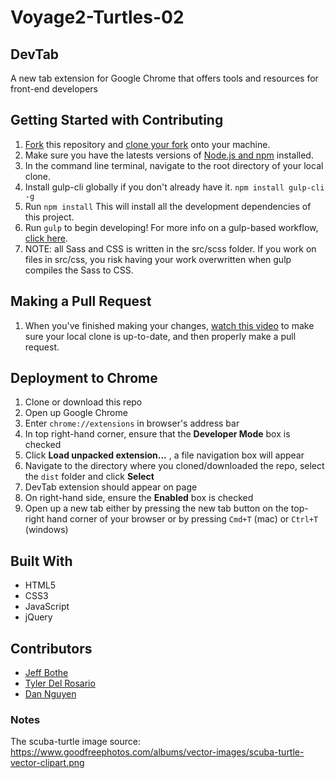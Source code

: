 # Voyage2-Turtles-02

## DevTab
A new tab extension for Google Chrome that offers tools and resources for front-end developers

## Getting Started with Contributing
1. [Fork](https://help.github.com/articles/fork-a-repo/) this repository and [clone your fork](https://help.github.com/articles/cloning-a-repository/) onto your machine.
2. Make sure you have the latests versions of [Node.js and npm](https://nodejs.org/en/) installed.
3. In the command line terminal, navigate to the root directory of your local clone.
4. Install gulp-cli globally if you don't already have it. `npm install gulp-cli -g`
5. Run `npm install` This will install all the development dependencies of this project.
6. Run `gulp` to begin developing! For more info on a gulp-based workflow, [click here](https://gulpjs.com/).
7. NOTE: all Sass and CSS is written in the src/scss folder. If you work on files in src/css, you risk having your work overwritten when gulp compiles the Sass to CSS.

## Making a Pull Request
1. When you've finished making your changes, [watch this video](https://www.youtube.com/watch?v=mENDYhfxH-o) to make sure your local clone is up-to-date, and then properly make a pull request.

## Deployment to Chrome
1. Clone or download this repo
2. Open up Google Chrome
3. Enter `chrome://extensions` in browser's address bar
4. In top right-hand corner, ensure that the **Developer Mode** box is checked
5. Click **Load unpacked extension...** , a file navigation box will appear
6. Navigate to the directory where you cloned/downloaded the repo, select the `dist` folder and click **Select**
7. DevTab extension should appear on page
8. On right-hand side, ensure the **Enabled** box is checked
9. Open up a new tab either by pressing the new tab button on the top-right hand corner of your browser or by pressing `Cmd+T` (mac) or `Ctrl+T` (windows)

## Built With

* HTML5
* CSS3
* JavaScript
* jQuery

## Contributors

* [Jeff Bothe](https://github.com/jmbothe)
* [Tyler Del Rosario](https://github.com/HTMLNoob)
* [Dan Nguyen](https://github.com/ziggysauce)

### Notes
The scuba-turtle image source: https://www.goodfreephotos.com/albums/vector-images/scuba-turtle-vector-clipart.png
